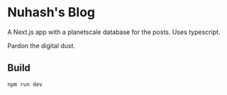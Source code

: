 # Nuhash's Blog
A Next.js app with a planetscale database for the posts. Uses typescript.

Pardon the digital dust.

## Build
`npm run dev`
